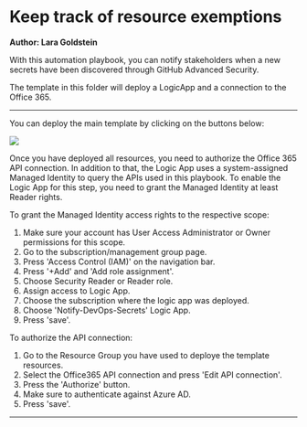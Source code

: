 # Keep track of resource exemptions 
**Author: Lara Goldstein**

With this automation playbook, you can notify stakeholders when a new secrets have been discovered through GitHub Advanced Security.

The template in this folder will deploy a LogicApp and a connection to the Office 365.

***

You can deploy the main template by clicking on the buttons below:

<a href="https://portal.azure.com/#create/Microsoft.Template/uri/https%3A%2F%2Fraw.githubusercontent.com%2FAzure%2Flaragoldstein13%2Fmaster%2FWorkflow%2520automation%2Fexport-ghas-secrets%2Fazuredeploy.json" target="_blank">
    <img src="https://aka.ms/deploytoazurebutton"/>
</a>

Once you have deployed all resources, you need to authorize the Office 365 API connection. In addition to that, the Logic App uses a system-assigned Managed Identity to query the APIs used in this playbook. To enable the Logic App for this step, you need to grant the Managed Identity at least Reader rights.

To grant the Managed Identity access rights to the respective scope:
1. Make sure your account has User Access Administrator or Owner permissions for this scope.
2. Go to the subscription/management group page.
3. Press 'Access Control (IAM)' on the navigation bar.
4. Press '+Add' and 'Add role assignment'.
5. Choose Security Reader or Reader role.
6. Assign access to Logic App.
7. Choose the subscription where the logic app was deployed.
8. Choose 'Notify-DevOps-Secrets' Logic App.
9. Press 'save'.

To authorize the API connection:
1. Go to the Resource Group you have used to deploye the template resources.
2. Select the Office365 API connection and press 'Edit API connection'.
3. Press the 'Authorize' button.
4. Make sure to authenticate against Azure AD.
5. Press 'save'.

***
